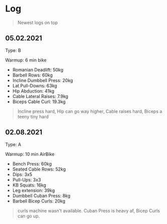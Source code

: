 # Log

> Newest logs on top

## 05.02.2021

Type: B

Warmup: 6 min bike

* Romanian Deadlift: 50kg
* Barbell Rows: 60kg
* Incline Dumbbell Press: 20kg
* Lat Pull-Downs: 63kg
* Hip Abduction: 41kg
* Cable Lateral Raises: 7.9kg
* Biceps Cable Curl: 19.3kg

> Incline press hard, Hip can go way higher, Cable raises hard, Biceps a teeny tiny hard

## 02.08.2021

Type: A

Warmup: 10 min AirBike

* Bench Press: 60kg
* Seated Cable Rows: 52kg
* Dips: 3x5
* Pull-Ups: 3x3
* KB Squats: 16kg
* Leg extension: 39kg
* Dumbbell Cuban Press: 8kg
* Barbell Bicep Curls: 20kg

> curls machine wasn't available. Cuban Press is heavy af, Bicep Curls can go up.

